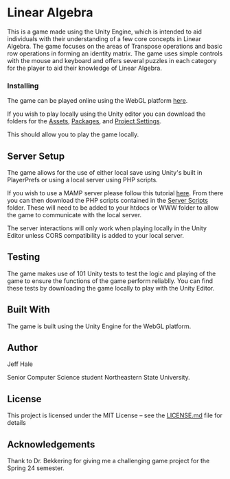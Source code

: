 # Linear Algebra
This is a game made using the Unity Engine, which is intended to aid individuals with their understanding of a few core concepts in Linear Algebra.
The game focuses on the areas of Transpose operations and basic row operations in forming an identity matrix. The game uses simple controls with the mouse and keyboard and offers several puzzles
in each category for the player to aid their knowledge of Linear Algebra.

### Installing
The game can be played online using the WebGL platform [here](https://karnieasada.github.io/GameProgramming/).

If you wish to play locally using the Unity editor you can download the folders for the [Assets](Assets), [Packages](Packages), and [Project Settings](ProjectSettings). 

This should allow you to play the game locally.

## Server Setup
The game allows for the use of either local save using Unity's built in PlayerPrefs or using a local server using PHP scripts.

If you wish to use a MAMP server please follow this tutorial [here](https://www.youtube.com/watch?v=N0CPgBrjpl8&ab_channel=QVisible).
From there you can then download the PHP scripts contained in the [Server Scripts](ServerScripts) folder. These will need to be added
to your htdocs or WWW folder to allow the game to communicate with the local server.

The server interactions will only work when playing locally in the Unity Editor unless CORS compatibility is added to your local server.

## Testing
The game makes use of 101 Unity tests to test the logic and playing of the game to ensure the functions of the game perform reliablly.
You can find these tests by downloading the game locally to play with the Unity Editor.

## Built With
The game is built using the Unity Engine for the WebGL platform.

## Author
Jeff Hale

Senior Computer Science student Northeastern State University.

## License
This project is licensed under the MIT License – see the [LICENSE.md](LICENSE) file for details 

## Acknowledgements
Thank to Dr. Bekkering for giving me a challenging game project for the Spring 24 semester.
